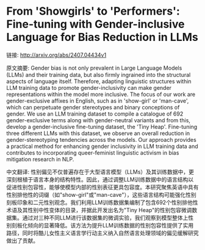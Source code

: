 # From 'Showgirls' to 'Performers': Fine-tuning with Gender-inclusive Language for Bias Reduction in LLMs

链接: http://arxiv.org/abs/2407.04434v1

原文摘要:
Gender bias is not only prevalent in Large Language Models (LLMs) and their
training data, but also firmly ingrained into the structural aspects of
language itself. Therefore, adapting linguistic structures within LLM training
data to promote gender-inclusivity can make gender representations within the
model more inclusive. The focus of our work are gender-exclusive affixes in
English, such as in 'show-girl' or 'man-cave', which can perpetuate gender
stereotypes and binary conceptions of gender. We use an LLM training dataset to
compile a catalogue of 692 gender-exclusive terms along with gender-neutral
variants and from this, develop a gender-inclusive fine-tuning dataset, the
'Tiny Heap'. Fine-tuning three different LLMs with this dataset, we observe an
overall reduction in gender-stereotyping tendencies across the models. Our
approach provides a practical method for enhancing gender inclusivity in LLM
training data and contributes to incorporating queer-feminist linguistic
activism in bias mitigation research in NLP.

中文翻译:
性别偏见不仅普遍存在于大型语言模型（LLMs）及其训练数据中，更深刻根植于语言本身的结构特性。因此，通过调整LLM训练数据中的语言结构以促进性别包容性，能够使模型内部的性别表征更具包容度。本研究聚焦英语中具有性别排他性的词缀（如"show-girl"或"man-cave"），这些语言结构可能强化性别刻板印象和二元性别观念。我们利用LLM训练数据集编制了包含692个性别排他性术语及其性别中性变体的目录，并据此开发出名为"Tiny Heap"的性别包容微调数据集。通过对三种不同LLM进行该数据集的微调实验，我们观察到模型整体上性别刻板化倾向的显著降低。该方法为提升LLM训练数据的性别包容性提供了实用路径，同时将酷儿女性主义语言学行动主义纳入自然语言处理领域的偏见缓解研究做出了贡献。

